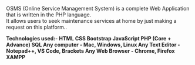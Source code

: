 OSMS (Online Service Management System) is a complete Web Application that is written in the PHP language. <br>
It allows users to seek maintenance services at home by just making a request on this platform..

<b>Technologies used:-<b>
HTML
CSS
Bootstrap
JavaScript
PHP (Core + Advance)
SQL
Any computer - Mac, Windows, Linux
Any Text Editor - Notepad++, VS Code, Brackets
Any Web Browser - Chrome, Firefox
XAMPP

